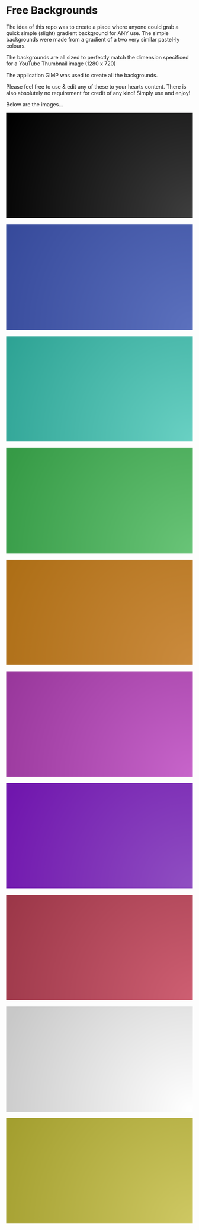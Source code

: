 # Free Backgrounds

The idea of this repo was to create a place where anyone could grab a quick simple (slight) gradient background for ANY use. The simple backgrounds were made from a gradient of a two very similar pastel-ly colours.

The backgrounds are all sized to perfectly match the dimension specificed for a YouTube Thumbnail image (1280 x 720)

The application GIMP was used to create all the backgrounds.

Please feel free to use & edit any of these to your hearts content. There is also absolutely no requirement for credit of any kind! Simply use and enjoy!

Below are the images...

![black background](https://github.com/kardelio/free_backgrounds/blob/main/Black.png?raw=true)

![blue background](https://github.com/kardelio/free_backgrounds/blob/main/Blue.png?raw=true)

![cyan background](https://github.com/kardelio/free_backgrounds/blob/main/Cyan.png?raw=true)

![green background](https://github.com/kardelio/free_backgrounds/blob/main/Green.png?raw=true)

![orange background](https://github.com/kardelio/free_backgrounds/blob/main/Orange.png?raw=true)

![pink background](https://github.com/kardelio/free_backgrounds/blob/main/Pink.png?raw=true)

![purple background](https://github.com/kardelio/free_backgrounds/blob/main/Purple.png?raw=true)

![red background](https://github.com/kardelio/free_backgrounds/blob/main/Red.png?raw=true)

![white background](https://github.com/kardelio/free_backgrounds/blob/main/White.png?raw=true)

![yellow background](https://github.com/kardelio/free_backgrounds/blob/main/Yellow.png?raw=true)